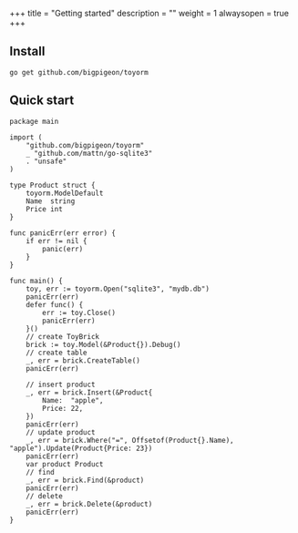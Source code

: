 +++
title = "Getting started"
description = ""
weight = 1
alwaysopen = true
+++

## Install
	go get github.com/bigpigeon/toyorm


## Quick start

```golang
package main

import (
	"github.com/bigpigeon/toyorm"
	_ "github.com/mattn/go-sqlite3"
	. "unsafe"
)

type Product struct {
	toyorm.ModelDefault
	Name  string
	Price int
}

func panicErr(err error) {
	if err != nil {
		panic(err)
	}
}

func main() {
	toy, err := toyorm.Open("sqlite3", "mydb.db")
	panicErr(err)
	defer func() {
		err := toy.Close()
		panicErr(err)
	}()
	// create ToyBrick
	brick := toy.Model(&Product{}).Debug()
	// create table
	_, err = brick.CreateTable()
	panicErr(err)

	// insert product
	_, err = brick.Insert(&Product{
		Name:  "apple",
		Price: 22,
	})
	panicErr(err)
	// update product
	_, err = brick.Where("=", Offsetof(Product{}.Name), "apple").Update(Product{Price: 23})
	panicErr(err)
	var product Product
	// find
	_, err = brick.Find(&product)
	panicErr(err)
	// delete
	_, err = brick.Delete(&product)
	panicErr(err)
}

```